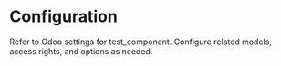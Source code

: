 # Configuration

Refer to Odoo settings for test_component. Configure related models, access rights, and options as needed.
